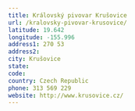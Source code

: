 ```yaml
---
title: Královský pivovar Krušovice
url: /kralovsky-pivovar-krusovice/
latitude: 19.642
longitude: -155.996
address1: 270 53
address2: 
city: Krušovice
state: 
code: 
country: Czech Republic
phone: 313 569 229
website: http://www.krusovice.cz/
---
```


